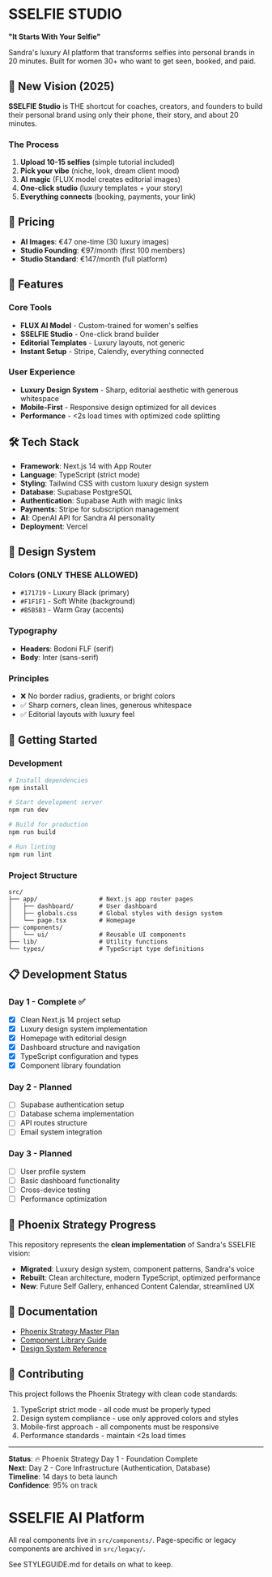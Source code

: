 # SSELFIE STUDIO

**"It Starts With Your Selfie"**

Sandra's luxury AI platform that transforms selfies into personal brands in 20 minutes. Built for women 30+ who want to get seen, booked, and paid.

## 🎯 New Vision (2025)

**SSELFIE Studio** is THE shortcut for coaches, creators, and founders to build their personal brand using only their phone, their story, and about 20 minutes.

### The Process
1. **Upload 10-15 selfies** (simple tutorial included)
2. **Pick your vibe** (niche, look, dream client mood)  
3. **AI magic** (FLUX model creates editorial images)
4. **One-click studio** (luxury templates + your story)
5. **Everything connects** (booking, payments, your link)

## 💎 Pricing
- **AI Images**: €47 one-time (30 luxury images)
- **Studio Founding**: €97/month (first 100 members)
- **Studio Standard**: €147/month (full platform)

## 🚀 Features

### Core Tools
- **FLUX AI Model** - Custom-trained for women's selfies
- **SSELFIE Studio** - One-click brand builder
- **Editorial Templates** - Luxury layouts, not generic
- **Instant Setup** - Stripe, Calendly, everything connected

### User Experience
- **Luxury Design System** - Sharp, editorial aesthetic with generous whitespace
- **Mobile-First** - Responsive design optimized for all devices
- **Performance** - <2s load times with optimized code splitting

## 🛠 Tech Stack

- **Framework**: Next.js 14 with App Router
- **Language**: TypeScript (strict mode)
- **Styling**: Tailwind CSS with custom luxury design system
- **Database**: Supabase PostgreSQL
- **Authentication**: Supabase Auth with magic links
- **Payments**: Stripe for subscription management
- **AI**: OpenAI API for Sandra AI personality
- **Deployment**: Vercel

## 🎨 Design System

### Colors (ONLY THESE ALLOWED)
- `#171719` - Luxury Black (primary)
- `#F1F1F1` - Soft White (background)
- `#B5B5B3` - Warm Gray (accents)

### Typography
- **Headers**: Bodoni FLF (serif)
- **Body**: Inter (sans-serif)

### Principles
- ❌ No border radius, gradients, or bright colors
- ✅ Sharp corners, clean lines, generous whitespace
- ✅ Editorial layouts with luxury feel

## 🚀 Getting Started

### Development
```bash
# Install dependencies
npm install

# Start development server
npm run dev

# Build for production
npm run build

# Run linting
npm run lint
```

### Project Structure
```
src/
├── app/                 # Next.js app router pages
│   ├── dashboard/       # User dashboard
│   ├── globals.css      # Global styles with design system
│   └── page.tsx         # Homepage
├── components/
│   └── ui/              # Reusable UI components
├── lib/                 # Utility functions
└── types/               # TypeScript type definitions
```

## 📋 Development Status

### Day 1 - Complete ✅
- [x] Clean Next.js 14 project setup
- [x] Luxury design system implementation
- [x] Homepage with editorial design
- [x] Dashboard structure and navigation
- [x] TypeScript configuration and types
- [x] Component library foundation

### Day 2 - Planned
- [ ] Supabase authentication setup
- [ ] Database schema implementation
- [ ] API routes structure
- [ ] Email system integration

### Day 3 - Planned
- [ ] User profile system
- [ ] Basic dashboard functionality
- [ ] Cross-device testing
- [ ] Performance optimization

## 🎯 Phoenix Strategy Progress

This repository represents the **clean implementation** of Sandra's SSELFIE vision:

- **Migrated**: Luxury design system, component patterns, Sandra's voice
- **Rebuilt**: Clean architecture, modern TypeScript, optimized performance
- **New**: Future Self Gallery, enhanced Content Calendar, streamlined UX

## 📖 Documentation

- [Phoenix Strategy Master Plan](docs/PHOENIX-STRATEGY-MASTER-PLAN.md)
- [Component Library Guide](docs/components.md)
- [Design System Reference](docs/design-system.md)

## 🤝 Contributing

This project follows the Phoenix Strategy with clean code standards:

1. TypeScript strict mode - all code must be properly typed
2. Design system compliance - use only approved colors and styles
3. Mobile-first approach - all components must be responsive
4. Performance standards - maintain <2s load times

---

**Status**: 🔥 Phoenix Strategy Day 1 - Foundation Complete  
**Next**: Day 2 - Core Infrastructure (Authentication, Database)  
**Timeline**: 14 days to beta launch  
**Confidence**: 95% on track

# SSELFIE AI Platform

All real components live in `src/components/`.
Page-specific or legacy components are archived in `src/legacy/`.

See STYLEGUIDE.md for details on what to keep.
